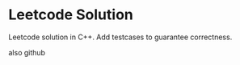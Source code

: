 # Leetcode Solution

Leetcode solution in C++. Add testcases to guarantee correctness.

also github
